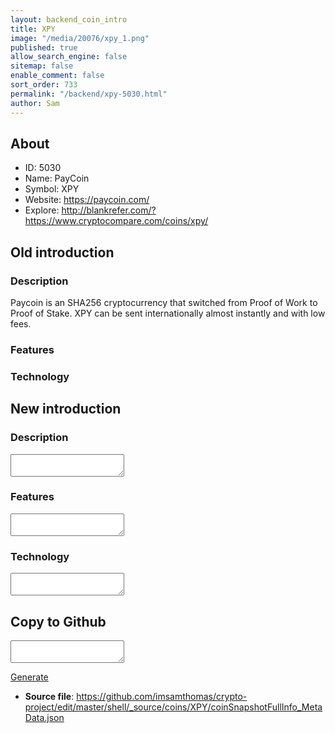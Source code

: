```yaml
---
layout: backend_coin_intro
title: XPY
image: "/media/20076/xpy_1.png"
published: true
allow_search_engine: false
sitemap: false
enable_comment: false
sort_order: 733
permalink: "/backend/xpy-5030.html"
author: Sam
---
```


## About

- ID: 5030
- Name: PayCoin
- Symbol: XPY
- Website: https://paycoin.com/
- Explore: http://blankrefer.com/?https://www.cryptocompare.com/coins/xpy/


## Old introduction

### Description

<p>Paycoin is an SHA256 cryptocurrency that switched from Proof of Work to Proof of Stake. XPY can be sent internationally almost instantly and with low fees.</p>

### Features


### Technology




## New introduction


### Description
<textarea id="meta_description" name="description"></textarea>

### Features
<textarea id="meta_features" name="features"></textarea>

### Technology
<textarea id="meta_technology" name="technology"></textarea>


## Copy to Github

<textarea id="coinsnapshotfullinfo_metadata"></textarea>

<a href="#gen" onclick="generateMetaDatJson()">Generate</a>

- **Source file**: <a href="https://github.com/imsamthomas/crypto-project/edit/master/shell/_source/coins/XPY/coinSnapshotFullInfo_MetaData.json">https://github.com/imsamthomas/crypto-project/edit/master/shell/_source/coins/XPY/coinSnapshotFullInfo_MetaData.json</a>

